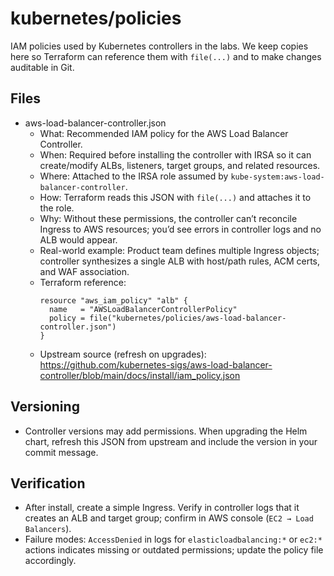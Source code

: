 # kubernetes/policies

IAM policies used by Kubernetes controllers in the labs. We keep copies here so Terraform can reference them with `file(...)` and to make changes auditable in Git.

## Files

- aws-load-balancer-controller.json
  - What: Recommended IAM policy for the AWS Load Balancer Controller.
  - When: Required before installing the controller with IRSA so it can create/modify ALBs, listeners, target groups, and related resources.
  - Where: Attached to the IRSA role assumed by `kube-system:aws-load-balancer-controller`.
  - How: Terraform reads this JSON with `file(...)` and attaches it to the role.
  - Why: Without these permissions, the controller can’t reconcile Ingress to AWS resources; you’d see errors in controller logs and no ALB would appear.
  - Real-world example: Product team defines multiple Ingress objects; controller synthesizes a single ALB with host/path rules, ACM certs, and WAF association.
  - Terraform reference:
    ```hcl
    resource "aws_iam_policy" "alb" {
      name   = "AWSLoadBalancerControllerPolicy"
      policy = file("kubernetes/policies/aws-load-balancer-controller.json")
    }
    ```
  - Upstream source (refresh on upgrades):
    https://github.com/kubernetes-sigs/aws-load-balancer-controller/blob/main/docs/install/iam_policy.json

## Versioning

- Controller versions may add permissions. When upgrading the Helm chart, refresh this JSON from upstream and include the version in your commit message.

## Verification

- After install, create a simple Ingress. Verify in controller logs that it creates an ALB and target group; confirm in AWS console (`EC2 → Load Balancers`).
- Failure modes: `AccessDenied` in logs for `elasticloadbalancing:*` or `ec2:*` actions indicates missing or outdated permissions; update the policy file accordingly.
